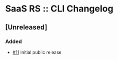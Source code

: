 # SaaS RS :: CLI Changelog

## [Unreleased]
### Added
- [#11](https://github.com/saas-rs/cli/issues/1) Initial public release
